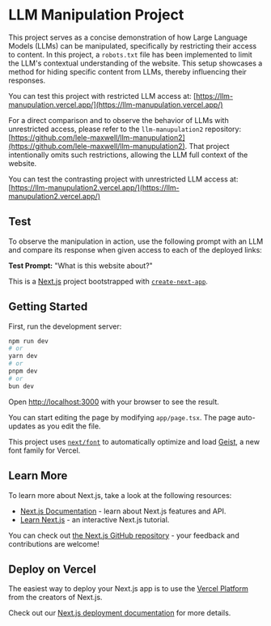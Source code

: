 # LLM Manipulation Project

This project serves as a concise demonstration of how Large Language Models (LLMs) can be manipulated, specifically by restricting their access to content. In this project, a `robots.txt` file has been implemented to limit the LLM's contextual understanding of the website. This setup showcases a method for hiding specific content from LLMs, thereby influencing their responses.

You can test this project with restricted LLM access at: [https://llm-manupulation.vercel.app/](https://llm-manupulation.vercel.app/)

For a direct comparison and to observe the behavior of LLMs with unrestricted access, please refer to the `llm-manupulation2` repository: [https://github.com/lele-maxwell/llm-manupulation2](https://github.com/lele-maxwell/llm-manupulation2). That project intentionally omits such restrictions, allowing the LLM full context of the website.

You can test the contrasting project with unrestricted LLM access at: [https://llm-manupulation2.vercel.app/](https://llm-manupulation2.vercel.app/)

## Test

To observe the manipulation in action, use the following prompt with an LLM and compare its response when given access to each of the deployed links:

**Test Prompt:** "What is this website about?"

This is a [Next.js](https://nextjs.org) project bootstrapped with [`create-next-app`](https://nextjs.org/docs/app/api-reference/cli/create-next-app).

## Getting Started

First, run the development server:

```bash
npm run dev
# or
yarn dev
# or
pnpm dev
# or
bun dev
```

Open [http://localhost:3000](http://localhost:3000) with your browser to see the result.

You can start editing the page by modifying `app/page.tsx`. The page auto-updates as you edit the file.

This project uses [`next/font`](https://nextjs.org/docs/app/building-your-application/optimizing/fonts) to automatically optimize and load [Geist](https://vercel.com/font), a new font family for Vercel.

## Learn More

To learn more about Next.js, take a look at the following resources:

- [Next.js Documentation](https://nextjs.org/docs) - learn about Next.js features and API.
- [Learn Next.js](https://nextjs.org/learn) - an interactive Next.js tutorial.

You can check out [the Next.js GitHub repository](https://github.com/vercel/next.js) - your feedback and contributions are welcome!

## Deploy on Vercel

The easiest way to deploy your Next.js app is to use the [Vercel Platform](https://vercel.com/new?utm_medium=default-template&filter=next.js&utm_source=create-next-app&utm_campaign=create-next-app-readme) from the creators of Next.js.

Check out our [Next.js deployment documentation](https://nextjs.org/docs/app/building-your-application/deploying) for more details.
